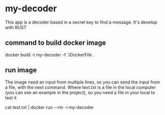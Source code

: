 # my-decoder

This app is a decoder based in a secret key to find a message.
It's develop with RUST

## command to build docker image 

docker build -t my-decoder -f .\DockerFile .

## run image

The image need an input from multiple lines, so you can send the input from a file, with the next command.
Where text.txt is a file in the local computer (you can see an example in the project), so you need a file in your local to test it

cat test.txt | docker run --rm -i my-decoder
